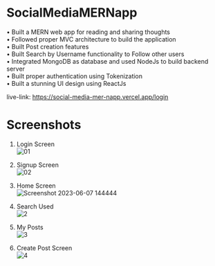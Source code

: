 # SocialMediaMERNapp
•	Built a MERN web app for reading and sharing thoughts<br/>
•	Followed proper MVC architecture to build the application<br/>
•	Built Post creation features<br/>
•	Built Search by Username functionality to Follow other users<br/>
•	Integrated MongoDB as database and used NodeJs to build backend server<br/>
•	Built proper authentication using Tokenization<br/>
•	Built a stunning UI design using ReactJs<br/>

live-link: https://social-media-mer-napp.vercel.app/login

# Screenshots
1. Login Screen<br/>
![01](https://github.com/rastogiyash29/SocialMediaMERNapp/assets/105515175/633cca74-488d-42d9-a00d-83f50b9e3a28)

2. Signup Screen<br/>
![02](https://github.com/rastogiyash29/SocialMediaMERNapp/assets/105515175/33b8a17f-21f4-4725-8225-9a0f7acdbe3f)

3. Home Screen<br>
![Screenshot 2023-06-07 144444](https://github.com/rastogiyash29/SocialMediaMERNapp/assets/105515175/6a7c1139-4c18-4b99-b1ef-4d43322ef76e)

4. Search Used<br/>
![2](https://github.com/rastogiyash29/SocialMediaMERNapp/assets/105515175/3a4f17b5-2dca-4bf2-9a2d-556cdcafe17f)

5. My Posts<br/>
![3](https://github.com/rastogiyash29/SocialMediaMERNapp/assets/105515175/f1464cea-2c11-462d-a20d-959a0b27566c)

6. Create Post Screen<br/>
![4](https://github.com/rastogiyash29/SocialMediaMERNapp/assets/105515175/a818e1da-5087-4b6e-bffd-8ea8271f8160)

